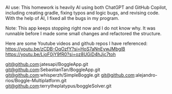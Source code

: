 AI use: This homework is heavily AI using both ChatGPT and GitHub Copilot, including creating gradle, fixing typos and logic bugs, and revising code. With the help of AI, I fixed all the bugs in my program.

Note: This app keeps stopping right now and I do not know why. It was runnable before I made some small changes and refactored the structure.

Here are some Youtube videos and github repos I have referenced:
https://youtu.be/zCDB-OqOzfY?si=HoS7aNnEywJMbglB
https://youtu.be/LjoF0jY9fR0?si=oz8UGiD4hJjc7toh

git@github.com:jatesapi/BoggleApp.git
git@github.com:SebastianTan/BoggleApp.git
git@github.com:whisperzh/SimpleBoggle.git
git@github.com:alejandro-rios/Boggle-Multiplatform.git
git@github.com:terrytheplatypus/boggleSolver.git
